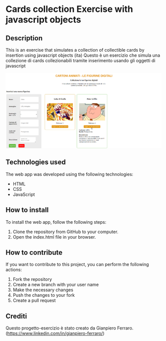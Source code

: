 # Cards collection Exercise with javascript objects

## Description

This is an exercise that simulates a collection of collectible cards by insertion using javascript objects
(ita)
Questo è un esercizio che simula una collezione di cards collezionabili tramite inserimento usando gli oggetti di javascript


![Home front del progetto](screenshots/1.png)

## Technologies used
The web app was developed using the following technologies:

- HTML
- CSS
- JavaScript

## How to install

To install the web app, follow the following steps:

1. Clone the repository from GitHub to your computer.
6. Open the index.html file in your browser.

## How to contribute

If you want to contribute to this project, you can perform the following actions:

1. Fork the repository
2. Create a new branch with your user name
3. Make the necessary changes
4. Push the changes to your fork
5. Create a pull request

## Crediti
Questo progetto-esercizio è stato creato da Gianpiero Ferraro.(https://www.linkedin.com/in/gianpiero-ferraro/)
